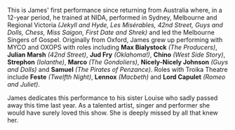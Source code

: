 This is James' first performance since returning from Australia where, in a
12-year period, he trained at NIDA, performed in Sydney, Melbourne and Regional
Victoria *(Jekyll and Hyde, Les Misérables, 42nd Street, Guys and Dolls, Chess,
Miss Saigon, First Date and Shrek)* and led the Melbourne Singers of Gospel.
Originally from Oxford, James grew up performing with MYCO and OXOPS with roles
including **Max Bialystock** *(The Producers)*, **Julian Marsh** *(42nd
Street)*, **Jud Fry** *(Oklahoma!)*, **Chino** *(West Side Story)*, **Strephon**
*(Iolanthe)*, **Marco** *(The Gondoliers)*, **Nicely-Nicely Johnson** *(Guys and
Dolls)* and **Samuel** *(The Pirates of Penzance)*. Roles with Troika Theatre
include **Feste** *(Twelfth Night)*, **Lennox** *(Macbeth)* and **Lord Capulet**
*(Romeo and Juliet)*.


James dedicates this performance to his sister Louise who sadly passed away this
time last year. As a talented artist, singer and performer she would have surely
loved this show. She is deeply missed by all that knew her.